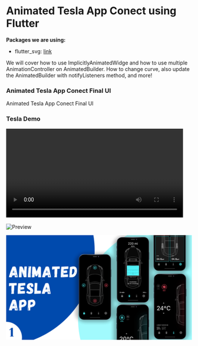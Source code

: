 # Animated Tesla App Conect using Flutter



**Packages we are using:**

- flutter_svg: [link](https://pub.dev/packages/flutter_svg)

We will cover how to use ImplicitlyAnimatedWidge and how to use multiple AnimationController on AnimatedBuilder. How to change curve, also update the AnimatedBuilder with notifyListeners method, and more!

### Animated Tesla App Conect Final UI


Animated Tesla App Conect Final UI

### Tesla Demo

<video width="480" controls>
  <source src="tesla_demo.mp4" type="video/mp4">
  Your browser does not support the video tag.
</video>


![Preview](/gif.gif)

![App UI](/ui.png)
